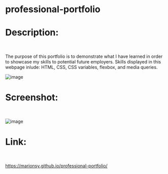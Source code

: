 # professional-portfolio

<h1>Description:</h1></br>

The purpose of this portfolio is to demonstrate what I have learned in order to showcase my skills to potential future employers.
Skills displayed in this webpage inlude: HTML, CSS, CSS variables, flexbox, and media queries.


![image](https://user-images.githubusercontent.com/105673031/177204826-77eb629c-e72a-41e5-ae58-dd6a9d991afa.png)



<h1>Screenshot:</h1></br>

![image](https://user-images.githubusercontent.com/105673031/177203170-939406d4-7953-4794-861c-a32150607915.png)

<h1>Link:</h1></br>

https://marionsy.github.io/professional-portfolio/

